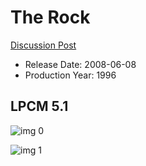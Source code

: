 # The Rock

[Discussion Post](https://www.avsforum.com/threads/bass-eq-for-filtered-movies.2995212/post-58049636)

* Release Date: 2008-06-08
* Production Year: 1996

## LPCM 5.1

![img 0](https://i.imgur.com/8Wa9FIn.jpg)

![img 1](https://i.imgur.com/MClMPz4.png)

